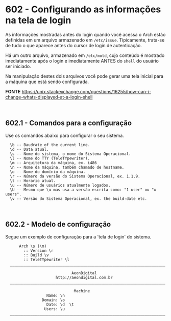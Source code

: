 ﻿# 602 - Configurando as informações na tela de login

As informações mostradas antes do login quando você acessa o Arch estão definidas em um arquivo
armazenado em ``/etc/issue``. Tipicamente, trata-se de tudo o que aparece antes do cursor de
login de autenticação.  

Há um outro arquivo, armazenado em ``/etc/motd``, cujo conteúdo é mostrado imediatamente após
o login e imediatamente ANTES do ``shell`` do usuário ser iniciado.  

Na manipulação destes dois arquivos você pode gerar uma tela inicial para a máquina que está
sendo configurada.

**FONTE**
https://unix.stackexchange.com/questions/16255/how-can-i-change-whats-displayed-at-a-login-shell



&nbsp;

## 602.1 - Comandos para a configuração 

Use os comandos abaixo para configurar o seu sistema.  


``` shell
  \b -- Baudrate of the current line.
  \d -- Data atual.
  \s -- Nome do sistema, o nome do Sistema Operacional.
  \l -- Nome do TTY (TeleTYpewriter).
  \m -- Arquitetura da máquina, ex. i486
  \n -- Nome da máquina, também chamado de hostname.
  \o -- Nome do domínio da máquina.
  \r -- Número da versão do Sistema Operacional, ex. 1.1.9.
  \t -- Horario atual.
  \u -- Número de usuários atualmente logados.
  \U -- Mesmo que \u mas usa a versão escrita como: "1 user" ou "x users".
  \v -- Versão do Sistema Operacional, ex. the build-date etc.
```



&nbsp;

## 602.2 - Modelo de configuração 

Segue um exemplo de configuração para a 'tela de login' do sistema.


``` /etc/issue
      Arch \s (\m)
        :: Version \r
        :: Build \v
        :: TeleTYpewriter \l
  ____________________________________________________________________

                             AeonDigital
                      http://aeondigital.com.br
  ____________________________________________________________________

                              Machine
                  Name: \n
                Domain: \o
                  Date: \d  \t
                 Users: \u
  ____________________________________________________________________


```
